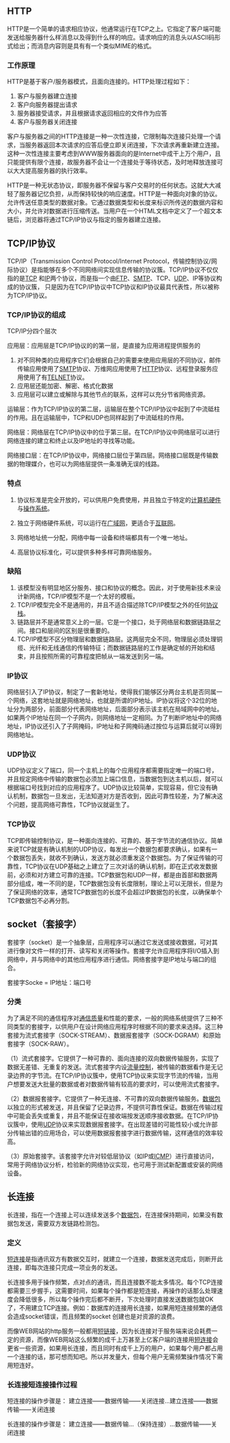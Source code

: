 ## HTTP

​          HTTP是一个简单的请求相应协议，他通常运行在TCP之上。它指定了客户端可能发送给服务器什么样消息以及得到什么样的响应。请求响应的消息头以ASCII码形式给出；而消息内容则是具有有一个类似MIME的格式。

### 工作原理

HTTP是基于客户/服务器模式，且面向连接的。HTTP处理过程如下：

1. 客户与服务器建立连接
2. 客户向服务器提出请求
3. 服务器接受请求，并且根据请求返回相应的文件作为应答
4. 客户与服务器关闭连接

​         客户与服务器之间的HTTP连接是一种一次性连接，它限制每次连接只处理一个请求，当服务器返回本次请求的应答后便立即关闭连接，下次请求再重新建立连接。这种一次性连接主要考虑到WWW服务器面向的是Internet中成干上万个用户，且只能提供有限个连接，故服务器不会让一个连接处于等待状态，及时地释放连接可以大大提高服务器的执行效率。 

​		HTTP是一种无状态协议，即服务器不保留与客户交易时的任何状态。这就大大减轻了服务器记忆负担，从而保持较快的响应速度。HTTP是一种面向对象的协议。允许传送任意类型的数据对象。它通过数据类型和长度来标识所传送的数据内容和大小，并允许对数据进行压缩传送。当用户在一个HTML文档中定义了一个超文本链后，浏览器将通过TCP/IP协议与指定的服务器建立连接。 

## TCP/IP协议

TCP/IP（Transmission Control Protocol/Internet Protocol，传输控制协议/网际协议）是指能够在多个不同网络间实现信息传输的协议簇。TCP/IP协议不仅仅指的是[TCP](https://baike.baidu.com/item/TCP/33012) 和[IP](https://baike.baidu.com/item/IP/224599)两个协议，而是指一个由[FTP](https://baike.baidu.com/item/FTP/13839)、[SMTP](https://baike.baidu.com/item/SMTP/175887)、TCP、[UDP](https://baike.baidu.com/item/UDP/571511)、IP等协议构成的协议簇， 只是因为在TCP/IP协议中TCP协议和IP协议最具代表性，所以被称为TCP/IP协议。

### TCP/IP协议的组成

TCP/IP分四个层次

应用层：应用层是TCP/IP协议的的第一层，是直接为应用进程提供服务的

1. 对不同种类的应用程序它们会根据自己的需要来使用应用层的不同协议，邮件传输应用使用了[SMTP](https://baike.baidu.com/item/SMTP/175887)协议、万维网应用使用了[HTTP](https://baike.baidu.com/item/HTTP/243074)协议、远程登录服务应用使用了有[TELNET](https://baike.baidu.com/item/TELNET/810597)协议。
2. 应用层还能加密、解密、格式化数据
3. 应用层可以建立或解除与其他节点的联系，这样可以充分节省网络资源。

运输层：作为TCP/IP协议的第二层，运输层在整个TCP/IP协议中起到了中流砥柱的作用。且在运输层中，TCP和UDP也同样起到了中流砥柱的作用。

网络层：网络层在TCP/IP协议中的位于第三层。在TCP/IP协议中网络层可以进行网络连接的建立和终止以及IP地址的寻找等功能。

网络接口层：在TCP/IP协议中，网络接口层位于第四层。网络接口层既是传输数据的物理媒介，也可以为网络层提供一条准确无误的线路。

### 特点

1. 协议标准是完全开放的，可以供用户免费使用，并且独立于特定的[计算机硬件](https://baike.baidu.com/item/计算机硬件/5459592)与[操作系统](https://baike.baidu.com/item/操作系统/192)。

2. 独立于网络硬件系统，可以运行在[广域网](https://baike.baidu.com/item/广域网/422004)，更适合于[互联网](https://baike.baidu.com/item/互联网/199186)。

3. 网络地址统一分配，网络中每一设备和终端都具有一个唯一地址。

4. 高层协议标准化，可以提供多种多样可靠网络服务。

### 缺陷

1. 该模型没有明显地区分服务、接口和协议的概念。因此，对于使用新技术来设计新网络，TCP/IP模型不是一个太好的模板。
2. TCP/IP模型完全不是通用的，并且不适合描述除TCP/IP模型之外的任何[协议栈](https://baike.baidu.com/item/协议栈/3155224)。
3. 链路层并不是通常意义上的一层。它是一个接口，处于网络层和数据链路层之间。接口和层间的区别是很重要的。
4. TCP/IP模型不区分物理层和数据链路层。这两层完全不同，物理层必须处理铜缆、光纤和无线通信的传输特征；而数据链路层的工作是确定帧的开始和结束，并且按照所需的可靠程度把帧从一端发送到另一端。

### IP协议

网络层引入了IP协议，制定了一套新地址，使得我们能够区分两台主机是否同属一个网络，这套地址就是网络地址，也就是所谓的IP地址。IP协议将这个32位的地址分为两部分，前面部分代表网络地址，后面部分表示该主机在局域网中的地址。如果两个IP地址在同一个子网内，则网络地址一定相同。为了判断IP地址中的网络地址，IP协议还引入了子网掩码，IP地址和子网掩码通过按位与运算后就可以得到网络地址。

### UDP协议

UDP协议定义了端口，同一个主机上的每个应用程序都需要指定唯一的端口号，并且规定网络中传输的数据包必须加上端口信息，当数据包到达主机以后，就可以根据端口号找到对应的应用程序了。UDP协议比较简单，实现容易，但它没有确认机制，数据包一旦发出，无法知道对方是否收到，因此可靠性较差，为了解决这个问题，提高网络可靠性，TCP协议就诞生了。

### TCP协议

TCP即传输控制协议，是一种面向连接的、可靠的、基于字节流的通信协议。简单来说TCP就是有确认机制的UDP协议，每发出一个数据包都要求确认，如果有一个数据包丢失，就收不到确认，发送方就必须重发这个数据包。为了保证传输的可靠性，TCP协议在UDP基础之上建立了三次对话的确认机制，即在正式收发数据前，必须和对方建立可靠的连接。TCP数据包和UDP一样，都是由首部和数据两部分组成，唯一不同的是，TCP数据包没有长度限制，理论上可以无限长，但是为了保证网络的效率，通常TCP数据包的长度不会超过IP数据包的长度，以确保单个TCP数据包不必再分割。

## socket（套接字）

套接字（socket）是一个抽象层，应用程序可以通过它发送或接收数据，可对其进行像对文件一样的打开、读写和关闭等操作。套接字允许应用程序将I/O插入到网络中，并与网络中的其他应用程序进行通信。网络套接字是IP地址与端口的组合。

套接字Socke = IP地址：端口号

### 分类

为了满足不同的通信程序对[通信质量](https://baike.baidu.com/item/通信质量/22548449)和性能的要求，一般的网络系统提供了三种不同类型的套接字，以供用户在设计网络应用程序时根据不同的要求来选择。这三种套接为流式套接字（SOCK-STREAM）、数据报套接字（SOCK-DGRAM）和原始套接字（SOCK-RAW）。

（1）流式套接字。它提供了一种可靠的、面向连接的双向数据传输服务，实现了数据无差错、无重复的发送。流式套接字内设[流量控制](https://baike.baidu.com/item/流量控制/3441910)，被传输的数据看作是无记录边界的字节流。在TCP/IP协议簇中，使用TCP协议来实现字节流的传输，当用户想要发送大批量的数据或者对数据传输有较高的要求时，可以使用流式套接字。

（2）数据报套接字。它提供了一种无连接、不可靠的双向数据传输服务。[数据包](https://baike.baidu.com/item/数据包/489739)以独立的形式被发送，并且保留了记录边界，不提供可靠性保证。数据在传输过程中可能会丢失或重复，并且不能保证在接收端按发送顺序接收数据。在TCP/IP协议簇中，使用[UDP](https://baike.baidu.com/item/UDP/571511)协议来实现数据报套接字。在出现差错的可能性较小或允许部分传输出错的应用场合，可以使用数据报套接字进行数据传输，这样通信的效率较高。

（3）原始套接字。该套接字允许对较低层协议（如IP或[ICMP](https://baike.baidu.com/item/ICMP/572452)）进行直接访问，常用于网络协议分析，检验新的网络协议实现，也可用于测试新配置或安装的网络设备。

## 长连接

长连接，指在一个连接上可以连续发送多个[数据包](https://baike.baidu.com/item/数据包/489739)，在连接保持期间，如果没有数据包发送，需要双方发链路检测包。

### 定义

[短连接](https://baike.baidu.com/item/短连接)是指通讯双方有数据交互时，就建立一个连接，数据发送完成后，则断开此连接，即每次连接只完成一项业务的发送。

长连接多用于操作频繁，点对点的通讯，而且连接数不能太多情况。每个TCP连接都需要三步握手，这需要时间，如果每个操作都是短连接，再操作的话那么处理速度会降低很多，所以每个操作完后都不断开，下次处理时直接发送数据包就OK了，不用建立TCP连接。例如：数据库的连接用长连接，如果用短连接频繁的通信会造成socket错误，而且频繁的socket 创建也是对资源的浪费。

而像WEB网站的http服务一般都用[短链接](https://baike.baidu.com/item/短链接)，因为长连接对于服务端来说会耗费一定的资源，而像WEB网站这么频繁的成千上万甚至上亿客户端的连接用[短连接](https://baike.baidu.com/item/短连接)会更省一些资源，如果用长连接，而且同时有成千上万的用户，如果每个用户都占用一个连接的话，那可想而知吧。所以并发量大，但每个用户无需频繁操作情况下需用短连好。

### 长连接短连接操作过程

短连接的操作步骤是： 建立连接——数据传输——关闭连接…建立连接——数据传输——关闭连接 

长连接的操作步骤是： 建立连接——数据传输…（保持连接）…数据传输——关闭连接